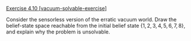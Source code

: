 [Exercise 4.10 \[vacuum-solvable-exercise\]](ex_10/)

Consider the sensorless version of the
erratic vacuum world. Draw the belief-state space reachable from the
initial belief state $\{1,2,3,4,5,6,7,8\}$, and explain why the
problem is unsolvable.
